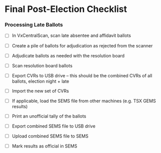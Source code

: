 # Final Post-Election Checklist

### Processing Late Ballots

* [ ] In VxCentralScan, scan late absentee and affidavit ballots
* [ ] Create a pile of ballots for adjudication as rejected from the scanner
* [ ] Adjudicate ballots as needed with the resolution board
* [ ] Scan resolution board ballots
* [ ] Export CVRs to USB drive – this should be the combined CVRs of all ballots, election night + late
* [ ] Import the new set of CVRs
* [ ] If applicable, load the SEMS file from other machines (e.g. TSX GEMS results)
* [ ] Print an unofficial tally of the ballots
* [ ] Export combined SEMS file to USB drive
* [ ] Upload combined SEMS file to SEMS
* [ ] Mark results as official in SEMS

